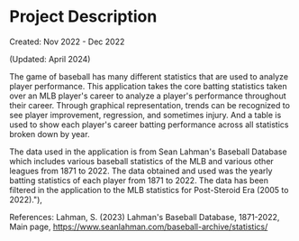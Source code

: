 # Project Description 

Created: Nov 2022 - Dec 2022

(Updated: April 2024)

The game of baseball has many different statistics that are used to analyze player performance. This application takes the core batting statistics taken over an MLB player's career to analyze a player's performance throughout their career. Through graphical representation, trends can be recognized to see player improvement, regression, and sometimes injury. And a table is used to show each player's career batting performance across all statistics broken down by year.

The data used in the application is from Sean Lahman's Baseball Database which includes various baseball statistics of the MLB and various other leagues from 1871 to 2022. The data obtained and used was the yearly batting statistics of each player from 1871 to 2022. The data has been filtered in the application to the MLB statistics for Post-Steroid Era (2005 to 2022)."),

References: Lahman, S. (2023) Lahman's Baseball Database, 1871-2022, Main page, https://www.seanlahman.com/baseball-archive/statistics/
